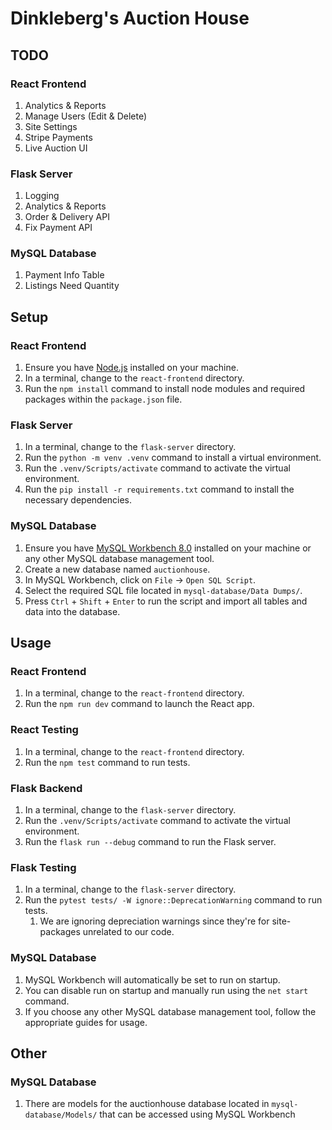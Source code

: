 # Dinkleberg's Auction House

## TODO

### React Frontend

1. Analytics & Reports
2. Manage Users (Edit & Delete)
3. Site Settings
4. Stripe Payments
5. Live Auction UI

### Flask Server

1. Logging
2. Analytics & Reports
3. Order & Delivery API
4. Fix Payment API

### MySQL Database

1. Payment Info Table
2. Listings Need Quantity

## Setup

### React Frontend

1. Ensure you have [Node.js](https://nodejs.org/en/download) installed on your machine.
1. In a terminal, change to the `react-frontend` directory.
2. Run the `npm install` command to install node modules and required packages within the `package.json` file.

### Flask Server

1. In a terminal, change to the `flask-server` directory.
2. Run the `python -m venv .venv` command to install a virtual environment.
3. Run the `.venv/Scripts/activate` command to activate the virtual environment.
4. Run the `pip install -r requirements.txt` command to install the necessary dependencies.

### MySQL Database

1. Ensure you have [MySQL Workbench 8.0](https://dev.mysql.com/downloads/installer/) installed on your machine or any other MySQL database management tool.
2. Create a new database named `auctionhouse`.
3. In MySQL Workbench, click on `File` → `Open SQL Script`.
4. Select the required SQL file located in `mysql-database/Data Dumps/`.
5. Press `Ctrl` + `Shift` + `Enter` to run the script and import all tables and data into the database.

## Usage

### React Frontend

1. In a terminal, change to the `react-frontend` directory.
2. Run the `npm run dev` command to launch the React app.

### React Testing

1. In a terminal, change to the `react-frontend` directory.
2. Run the `npm test` command to run tests.

### Flask Backend

1. In a terminal, change to the `flask-server` directory.
2. Run the `.venv/Scripts/activate` command to activate the virtual environment.
3. Run the `flask run --debug` command to run the Flask server.

### Flask Testing

1. In a terminal, change to the `flask-server` directory.
2. Run the `pytest tests/ -W ignore::DeprecationWarning` command to run tests.
    1. We are ignoring depreciation warnings since they're for site-packages unrelated to our code.

### MySQL Database

1. MySQL Workbench will automatically be set to run on startup.
2. You can disable run on startup and manually run using the `net start` command.
3. If you choose any other MySQL database management tool, follow the appropriate guides for usage.

## Other

### MySQL Database

1. There are models for the auctionhouse database located in `mysql-database/Models/` that can be accessed using MySQL Workbench